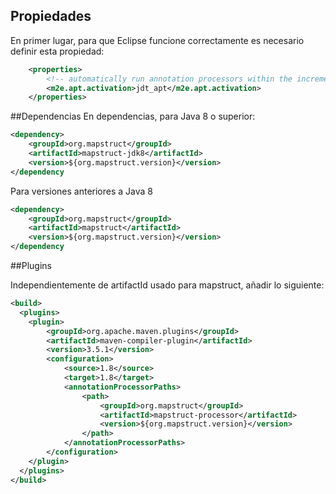 ## Propiedades

En primer lugar, para que Eclipse funcione correctamente es necesario definir esta propiedad:
```xml
	<properties>
  		<!-- automatically run annotation processors within the incremental compilation -->
  		<m2e.apt.activation>jdt_apt</m2e.apt.activation>
	</properties>
```

##Dependencias
En dependencias, para Java 8 o superior:
```xml
<dependency>
    <groupId>org.mapstruct</groupId>
    <artifactId>mapstruct-jdk8</artifactId>
    <version>${org.mapstruct.version}</version> 
</dependency
```

Para versiones anteriores a Java 8
```xml
<dependency>
    <groupId>org.mapstruct</groupId>
    <artifactId>mapstruct</artifactId>
    <version>${org.mapstruct.version}</version> 
</dependency
```

##Plugins

Independientemente de artifactId usado para mapstruct, añadir lo siguiente:
```xml
<build>
  <plugins>
    <plugin>
        <groupId>org.apache.maven.plugins</groupId>
        <artifactId>maven-compiler-plugin</artifactId>
        <version>3.5.1</version>
        <configuration>
            <source>1.8</source>
            <target>1.8</target>
            <annotationProcessorPaths>
                <path>
                    <groupId>org.mapstruct</groupId>
                    <artifactId>mapstruct-processor</artifactId>
                    <version>${org.mapstruct.version}</version>
                </path>
            </annotationProcessorPaths>
        </configuration>
    </plugin>
  </plugins>
</build>
```
